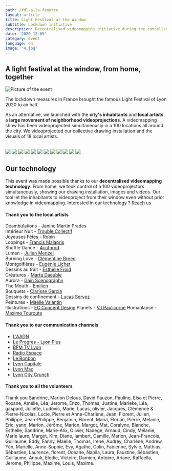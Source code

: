 ```yaml
---
path: /fdl-a-la-fenetre
layout: article
title: Light Festival at the Window
subtitle: Lockdown initiative
description: Decentralised videomapping initiative during the cancelled Light Festival of Lyon 2020
date: '2020-12-05'
category: event
language: en
image: '4.jpg'
---
```


## A light festival at the window, from home, together

![Picture of the event](4.jpg)

The lockdown measures in France brought the famous Light Festival of Lyon 2020 to an halt.

As an alternative, we launched with the **city's inhabitants** and **local artists** a **large movement of neighborhood videoprojections**. A videomapping show has been videoprojected simultaneously in a 100 locations all around the city. We videoprojected our collective drawing installation and the visuals of 18 local artists.

<br/>

<photo-grid>
<img src="11.jpg"/>
<img src="12.jpg"/>
<img src="2.jpg"/>
<img src="7.jpg"/>
<img src="1.jpg"/>
<img src="5.jpg"/>
<img src="gil.jpg"/>
<img src="6.jpg">
<img src="9.jpg"/>
<img src="14.jpg"/>
<img src="0.jpg"/>
<img src="map.jpg"/>
</photo-grid>

## Our technology

This event was made possible thanks to our **decentralised videomapping technology**. From home, we took control of a 100 videoprojectors simultaneously, showing our drawing installation, images and videos. Our tool let the inhabitants to videoproject from their window even without prior knowledge in videomapping. Interested in our technology ? [Reach us](/contact)

#### Thank you to the local artists

Déambulations - Janine Martin Prades  
Intérieur Nuit - [Trouble Collectif](https://www.instagram.com/TroubleCollectif/)  
Joyeuses Fêtes - Robin  
Loopings - [Francis Malapris](http://malapris.com)  
Shuffle Dance - [4cutprod](https://www.instagram.com/4cutprod/)  
Lumen - [Julien Menzel](http://mrzl.fr/)  
Burning Love - [Clémentine Breed](http://www.clementine-breed.fr/)  
Montgolfières - [Eugénie Lichet](http://instagram.com/eugenie_jl)  
Dessins au trait - [Esthelle Froid](https://www.instagram.com/est_h_elle/)  
Créatures - [Marta Daeuble](http://www.martadaeuble.com/)  
Aurora - [Gain Scenography](https://www.instagram.com/gain.scenography/)  
The Mouth - [Emilien](https://www.instagram.com/emilien.neilime/)  
Bouquets - [Clarisse Garcia](https://www.instagram.com/clarisse_clg/)  
Dessins de confinement - [Lucas Servoz](https://www.instagram.com/servoz.lucas/)  
Peintures - [Maëlle Valantin](https://maellevalantin.wixsite.com/monsite)  
Illustrations - [EC Concept Design](https://www.instagram.com/ecdesign_studio_/)
Planets - [VJ Paulicorne](https://www.instagram.com/paul_icorne/)
Humanlapse - [Maxime Touroute](https://maximetouroute.github.io)

#### Thank you to our communication channels

- [L'AADN](https://aadn.org/)
- [Le Progrès - Lyon Plus](https://www.lyonplus.com/actualite/2020/12/08/une-fete-des-lumieres-chez-soi-citoyenne-et-artistique)
- [BFM TV Lyon](https://www.bfmtv.com/lyon/fete-des-lumieres-les-lyonnais-invites-illuminer-les-facades-grace-a-des-videoprojecteurs_AV-202012030181.html)
- [Radio Espace](http://www.radioespace.com/news/locales/188872/une-fete-des-lumieres-aux-fenetres-cette-annee-a-lyon)
- [Le Bonbon](https://www.lebonbon.fr/lyon/news/fete-des-lumieres-dessins-murs-projection/)
- [Lyon Capitale](https://www.lyoncapitale.fr/actualite/confinement-participez-a-une-oeuvre-lumineuse-et-dessinee-depuis-chez-vous/)
- [Lyon Mag](https://www.lyonmag.com/article/111665/lyon-un-projet-de-fete-des-lumieres-aux-fenetres-cette-annee)
- [Lyon City Crunch](https://lyon.citycrunch.fr/une-fete-des-lumieres-aux-fenetres-le-5-decembre/2020/11/25/)

#### Thank you to all the volunteers

Thank you Sandrine, Marion Delous, David Pauzon, Pauline, Elsa et Pierre, Roxane, Amélie, Léa, Jerome, Enzo, Thomas, Justine, Marieke, Léa, gaspard, Juliette, Ludovic, Marie, Lucas, olivier, Jacques, Clémence & Pierre-Nicolas, Lucie, Pierre et Anne-Charlène, Jean, Florent, Julien, Philippe, Jean-Philippe, Benjamin, Florent, Maria, Florian, Pierre, Mélanie, Eric, yann, Marion, Jérôme, Marion, Margot, Mat, Coralyne, Blanche, Esthelle, Sandrine, Marie-Alix, Olivier, Nadege, Arnaud, Cindy, Mélanie, Marie laure, Margot, Kim, Diane, lambert, Camille, Marion, Jean-Francois, Guillaume, Eddy, Fanny, Maëlle, Thomas, Irène, Audrey, Charlène, Andrew, Yên, Marielle, Anne-Sophie, Evy, Agathe, Colin, Fabienne, Sylvie, Mathias, Sébastien, Laurence, florent, Océane, Nabila, Laura, Faustine, Sébastien, Guillaume, Anouk, Elodie, Victoire, Damien, Antoine, Ariane, Raffaella, Jerome, Philippe, Maxime, Louis, Maxime.
